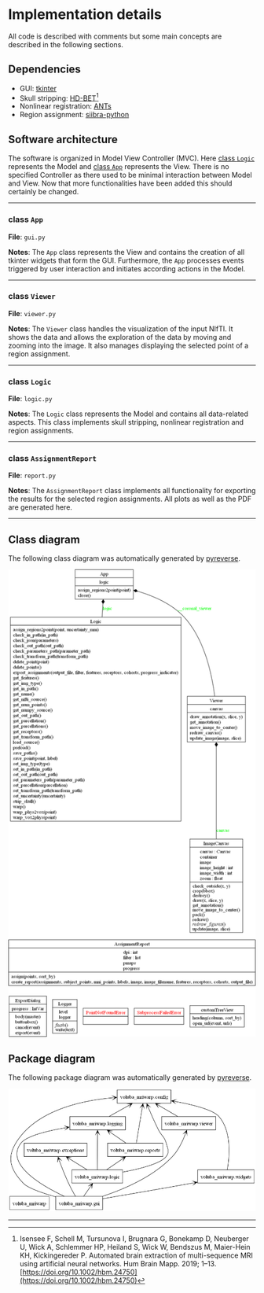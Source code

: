 # Implementation details

All code is described with comments but some main concepts are described in the following sections.

## Dependencies

* GUI: [tkinter](https://docs.python.org/3/library/tkinter.html)
* Skull stripping: [HD-BET](https://github.com/MIC-DKFZ/HD-BET)[^1]
* Nonlinear registration: [ANTs](http://stnava.github.io/ANTs/)
* Region assignment: [siibra-python](https://siibra-python.readthedocs.io/en/latest/)

## Software architecture

The software is organized in Model View Controller (MVC). Here [class `Logic`](#class-logic) represents the Model and [class `App`](#class-app) represents the View. There is no specified Controller as there used to be minimal interaction between Model and View. Now that more functionalities have been added this should certainly be changed. 

------------------

### class `App`

**File**: `gui.py`

**Notes**: The `App` class represents the View and contains the creation of all tkinter widgets that form the GUI. Furthermore, the `App` processes events triggered by user interaction and initiates according actions in the Model.

------------------

### class `Viewer`

**File**: `viewer.py`

**Notes**: The `Viewer` class handles the visualization of the input NIfTI. It shows the data and allows the exploration of the data by moving and zooming into the image. It also manages displaying the selected point of a region assignment.

------------------

### class `Logic`

**File**: `logic.py`

**Notes**: The `Logic` class represents the Model and contains all data-related aspects. This class implements skull stripping, nonlinear registration and region assignments. 

------------------

### class `AssignmentReport`

**File**: `report.py`

**Notes**: The `AssignmentReport` class implements all functionality for exporting the results for the selected region assignments. All plots as well as the PDF are generated here.

------------------

## Class diagram

The following class diagram was automatically generated by [pyreverse](https://pylint.readthedocs.io/en/latest/pyreverse.html).

![image](images/classes_voluba_mriwarp.png)

## Package diagram

The following package diagram was automatically generated by [pyreverse](https://pylint.readthedocs.io/en/latest/pyreverse.html).

![image](images/packages_voluba_mriwarp.png)

---------------------------------

[^1]: Isensee F, Schell M, Tursunova I, Brugnara G, Bonekamp D, Neuberger U, Wick A, Schlemmer HP, Heiland S, Wick W, Bendszus M, Maier-Hein KH, Kickingereder P. Automated brain extraction of multi-sequence MRI using artificial neural networks. Hum Brain Mapp. 2019; 1–13. [https://doi.org/10.1002/hbm.24750](https://doi.org/10.1002/hbm.24750)
